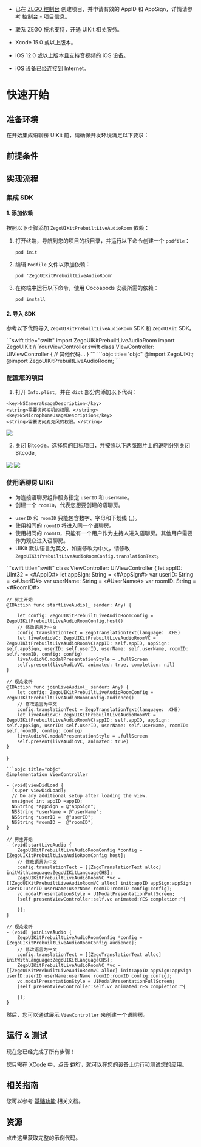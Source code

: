 - 已在 [ZEGO 控制台](https://console.zego.im) 创建项目，并申请有效的 AppID 和 AppSign，详情请参考 [控制台 - 项目信息](https://doc-zh.zego.im/article/12107)。
- 联系 ZEGO 技术支持，开通 UIKit 相关服务。

- Xcode 15.0 或以上版本。
- iOS 12.0 或以上版本且支持音视频的 iOS 设备。
- iOS 设备已经连接到 Internet。
# 快速开始


## 准备环境

在开始集成语聊房 UIKit 前，请确保开发环境满足以下要求：

<EnviromentRequiremenZh/>

## 前提条件

<UIKitCreateAccountAndServicesZh/>

## 实现流程

### 集成 SDK

#### 1. 添加依赖

按照以下步骤添加 `ZegoUIKitPrebuiltLiveAudioRoom` 依赖：

1. 打开终端，导航到您的项目的根目录，并运行以下命令创建一个 `podfile`：
    ```
    pod init
    ```
2. 编辑 `Podfile` 文件以添加依赖：
    ```
    pod 'ZegoUIKitPrebuiltLiveAudioRoom'
    ```
3. 在终端中运行以下命令，使用 Cocoapods 安装所需的依赖：
    ```
    pod install
    ```

#### 2. 导入 SDK

参考以下代码导入 `ZegoUIKitPrebuiltLiveAudioRoom` SDK 和 `ZegoUIKit` SDK。

<CodeGroup>
```swift title="swift"
import ZegoUIKitPrebuiltLiveAudioRoom
import ZegoUIKit
// YourViewController.swift
class ViewController: UIViewController {
    // 其他代码...
}
```
```objc title="objc"
@import ZegoUIKit;
@import ZegoUIKitPrebuiltLiveAudioRoom;
```
</CodeGroup>

### 配置您的项目

1. 打开 `Info.plist`，并在 `dict` 部分内添加以下代码：
```plist
<key>NSCameraUsageDescription</key>
<string>需要访问相机的权限。</string>
<key>NSMicrophoneUsageDescription</key>
<string>需要访问麦克风的权限。</string>
```
<Frame width="512" height="auto" caption="">
  <img src="https://doc-media.zego.im/sdk-doc/Pics/ZegoUIKit/iOS/add_mic_camera_permissions.png" />
</Frame>

2. 关闭 Bitcode。选择您的目标项目，并按照以下两张图片上的说明分别关闭 Bitcode。
<Frame width="512" height="auto" caption="">
  <img src="https://doc-media.zego.im/sdk-doc/Pics/ZegoUIKit/iOS/project_bitcode.png" />
</Frame>
<Frame width="512" height="auto" caption="">
  <img src="https://doc-media.zego.im/sdk-doc/Pics/ZegoUIKit/iOS/pods_bitcode.png" />
</Frame>

### 使用语聊房 UIKit

- 为连接语聊房组件服务指定 `userID` 和 `userName`。
- 创建一个 `roomID`，代表您想要创建的语聊房。

<Note title="说明">

- `userID` 和 `roomID` 只能包含数字、字母和下划线 (_)。
- 使用相同的 `roomID` 将进入同一个语聊房。
- 使用相同的 `roomID`，只能有一个用户作为主持人进入语聊房。其他用户需要作为观众进入语聊房。
- UIKit 默认语言为英文，如需修改为中文，请修改 `ZegoUIKitPrebuiltLiveAudioRoomConfig.translationText`。
</Note>

<CodeGroup>
```swift title="swift"
class ViewController: UIViewController {
    let appID: UInt32 = <#AppID#>
    let appSign: String = <#AppSign#>
    var userID: String = <#UserID#>
    var userName: String = <#UserName#>
    var roomID: String = <#RoomID#>
    
    // 房主开始
    @IBAction func startLiveAudio(_ sender: Any) {
        
        let config: ZegoUIKitPrebuiltLiveAudioRoomConfig = ZegoUIKitPrebuiltLiveAudioRoomConfig.host()
        // 修改语言为中文
        config.translationText = ZegoTranslationText(language: .CHS)
        let liveAudioVC: ZegoUIKitPrebuiltLiveAudioRoomVC = ZegoUIKitPrebuiltLiveAudioRoomVC(appID: self.appID, appSign: self.appSign, userID: self.userID, userName: self.userName, roomID: self.roomID, config: config)
        liveAudioVC.modalPresentationStyle = .fullScreen
        self.present(liveAudioVC, animated: true, completion: nil)
    }
    
    // 观众收听
    @IBAction func joinLiveAudio(_ sender: Any) {
        let config: ZegoUIKitPrebuiltLiveAudioRoomConfig = ZegoUIKitPrebuiltLiveAudioRoomConfig.audience()
        // 修改语言为中文
        config.translationText = ZegoTranslationText(language: .CHS)
        let liveAudioVC: ZegoUIKitPrebuiltLiveAudioRoomVC = ZegoUIKitPrebuiltLiveAudioRoomVC(appID: self.appID, appSign: self.appSign, userID: self.userID, userName: self.userName, roomID: self.roomID, config: config)
        liveAudioVC.modalPresentationStyle = .fullScreen
        self.present(liveAudioVC, animated: true)
    }
}
```
```objc title="objc"
@implementation ViewController

- (void)viewDidLoad {
  [super viewDidLoad];
  // Do any additional setup after loading the view.
  unsigned int appID =appID;
  NSString *appSign = @"appSign";
  NSString *userName = @"userName";
  NSString *userID =  @"userID";
  NSString *roomID =  @"roomID";
}

// 房主开始
- (void)startLiveAudio {
    ZegoUIKitPrebuiltLiveAudioRoomConfig *config = [ZegoUIKitPrebuiltLiveAudioRoomConfig host];
    // 修改语言为中文
    config.translationText = [[ZegoTranslationText alloc] initWithLanguage:ZegoUIKitLanguageCHS];    
    ZegoUIKitPrebuiltLiveAudioRoomVC *vc = [[ZegoUIKitPrebuiltLiveAudioRoomVC alloc] init:appID appSign:appSign userID:userID userName:userName roomID:roomID config:config];
    vc.modalPresentationStyle = UIModalPresentationFullScreen;
    [self presentViewController:self.vc animated:YES completion:^{

    }];
}

// 观众收听
- (void) joinLiveAudio {
    ZegoUIKitPrebuiltLiveAudioRoomConfig *config = [ZegoUIKitPrebuiltLiveAudioRoomConfig audience];
    // 修改语言为中文
    config.translationText = [[ZegoTranslationText alloc] initWithLanguage:ZegoUIKitLanguageCHS];
    ZegoUIKitPrebuiltLiveAudioRoomVC *vc = [[ZegoUIKitPrebuiltLiveAudioRoomVC alloc] init:appID appSign:appSign userID:userID userName:userName roomID:roomID config:config];
    vc.modalPresentationStyle = UIModalPresentationFullScreen;
    [self presentViewController:self.vc animated:YES completion:^{

    }];
}
```
</CodeGroup>


然后，您可以通过展示 `ViewController` 来创建一个语聊房。

## 运行 & 测试

现在您已经完成了所有步骤！

您只需在 XCode 中，点击 **运行**，就可以在您的设备上运行和测试您的应用。

## 相关指南 

您可以参考 [基础功能](/live-audio-room-kit-ios/custom-prebuilt-features/overview) 相关文档。

## 资源

<CardGroup cols={2}>
<Card title="示例代码" href="https://github.com/ZEGOCLOUD/zego_uikit_prebuilt_live_audio_room_example_ios" target="_blank">
  点击这里获取完整的示例代码。
</Card>
</CardGroup>
